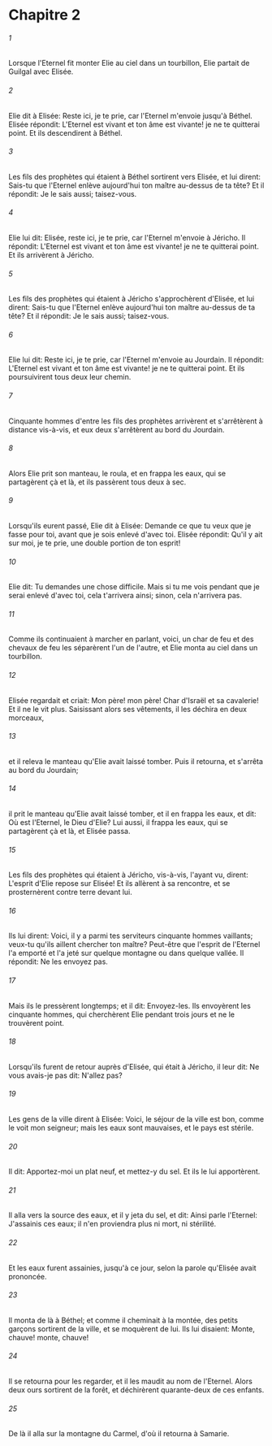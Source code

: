# Chapitre 2

###### 1
Lorsque l'Eternel fit monter Elie au ciel dans un tourbillon, Elie partait de Guilgal avec Elisée.
###### 2
Elie dit à Elisée: Reste ici, je te prie, car l'Eternel m'envoie jusqu'à Béthel. Elisée répondit: L'Eternel est vivant et ton âme est vivante! je ne te quitterai point. Et ils descendirent à Béthel.
###### 3
Les fils des prophètes qui étaient à Béthel sortirent vers Elisée, et lui dirent: Sais-tu que l'Eternel enlève aujourd'hui ton maître au-dessus de ta tête? Et il répondit: Je le sais aussi; taisez-vous.
###### 4
Elie lui dit: Elisée, reste ici, je te prie, car l'Eternel m'envoie à Jéricho. Il répondit: L'Eternel est vivant et ton âme est vivante! je ne te quitterai point. Et ils arrivèrent à Jéricho.
###### 5
Les fils des prophètes qui étaient à Jéricho s'approchèrent d'Elisée, et lui dirent: Sais-tu que l'Eternel enlève aujourd'hui ton maître au-dessus de ta tête? Et il répondit: Je le sais aussi; taisez-vous.
###### 6
Elie lui dit: Reste ici, je te prie, car l'Eternel m'envoie au Jourdain. Il répondit: L'Eternel est vivant et ton âme est vivante! je ne te quitterai point. Et ils poursuivirent tous deux leur chemin.
###### 7
Cinquante hommes d'entre les fils des prophètes arrivèrent et s'arrêtèrent à distance vis-à-vis, et eux deux s'arrêtèrent au bord du Jourdain.
###### 8
Alors Elie prit son manteau, le roula, et en frappa les eaux, qui se partagèrent çà et là, et ils passèrent tous deux à sec.
###### 9
Lorsqu'ils eurent passé, Elie dit à Elisée: Demande ce que tu veux que je fasse pour toi, avant que je sois enlevé d'avec toi. Elisée répondit: Qu'il y ait sur moi, je te prie, une double portion de ton esprit!
###### 10
Elie dit: Tu demandes une chose difficile. Mais si tu me vois pendant que je serai enlevé d'avec toi, cela t'arrivera ainsi; sinon, cela n'arrivera pas.
###### 11
Comme ils continuaient à marcher en parlant, voici, un char de feu et des chevaux de feu les séparèrent l'un de l'autre, et Elie monta au ciel dans un tourbillon.
###### 12
Elisée regardait et criait: Mon père! mon père! Char d'Israël et sa cavalerie! Et il ne le vit plus. Saisissant alors ses vêtements, il les déchira en deux morceaux,
###### 13
et il releva le manteau qu'Elie avait laissé tomber. Puis il retourna, et s'arrêta au bord du Jourdain;
###### 14
il prit le manteau qu'Elie avait laissé tomber, et il en frappa les eaux, et dit: Où est l'Eternel, le Dieu d'Elie? Lui aussi, il frappa les eaux, qui se partagèrent çà et là, et Elisée passa.
###### 15
Les fils des prophètes qui étaient à Jéricho, vis-à-vis, l'ayant vu, dirent: L'esprit d'Elie repose sur Elisée! Et ils allèrent à sa rencontre, et se prosternèrent contre terre devant lui.
###### 16
Ils lui dirent: Voici, il y a parmi tes serviteurs cinquante hommes vaillants; veux-tu qu'ils aillent chercher ton maître? Peut-être que l'esprit de l'Eternel l'a emporté et l'a jeté sur quelque montagne ou dans quelque vallée. Il répondit: Ne les envoyez pas.
###### 17
Mais ils le pressèrent longtemps; et il dit: Envoyez-les. Ils envoyèrent les cinquante hommes, qui cherchèrent Elie pendant trois jours et ne le trouvèrent point.
###### 18
Lorsqu'ils furent de retour auprès d'Elisée, qui était à Jéricho, il leur dit: Ne vous avais-je pas dit: N'allez pas?
###### 19
Les gens de la ville dirent à Elisée: Voici, le séjour de la ville est bon, comme le voit mon seigneur; mais les eaux sont mauvaises, et le pays est stérile.
###### 20
Il dit: Apportez-moi un plat neuf, et mettez-y du sel. Et ils le lui apportèrent.
###### 21
Il alla vers la source des eaux, et il y jeta du sel, et dit: Ainsi parle l'Eternel: J'assainis ces eaux; il n'en proviendra plus ni mort, ni stérilité.
###### 22
Et les eaux furent assainies, jusqu'à ce jour, selon la parole qu'Elisée avait prononcée.
###### 23
Il monta de là à Béthel; et comme il cheminait à la montée, des petits garçons sortirent de la ville, et se moquèrent de lui. Ils lui disaient: Monte, chauve! monte, chauve!
###### 24
Il se retourna pour les regarder, et il les maudit au nom de l'Eternel. Alors deux ours sortirent de la forêt, et déchirèrent quarante-deux de ces enfants.
###### 25
De là il alla sur la montagne du Carmel, d'où il retourna à Samarie.
